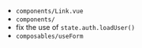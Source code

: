 - `components/Link.vue`
- `components/`
- fix the use of `state.auth.loadUser()`
- `composables/useForm`
